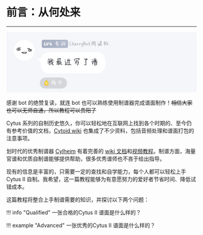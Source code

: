 # 前言：从何处来

---

<img src="index.assets/image-20240504000505583.png" alt="image-20240504000505583" style="zoom:60%;" />

感谢 bot 的绝赞复读，就连 bot 也可以熟练使用制谱器完成谱面制作！~~相信大家也可以无师自通，所以教程可以贵阳了~~

Cytus 系列的自制历史悠久，你可以轻松地在互联网上找到各个时期的、至今仍有参考价值的文档，[Cytoid wiki](https://sites.google.com/site/cytoidcommunity) 也集成了不少资料，包括音频处理和谱面打包的注意事项。

划时代的优秀制谱器 [Cylheim](https://github.com/Horiztar/Cylheim-Windows/) 有着完善的 [wiki 文档](https://github.com/Horiztar/Cylheim-Windows/wiki)和[视频教程](https://www.bilibili.com/video/BV1Ly4y1m7Np)。制谱方面，海量官谱和优质自制谱能够提供帮助，很多优秀谱师也不吝于给出指导。

现有的信息是丰富的，只需要一定的查找和自学能力，每个人都可以轻松上手 Cytus II 自制。我希望，这一篇教程能够为有意愿努力的爱好者节省时间、降低试错成本。

这篇教程将整合上手制谱需要的知识，并探讨以下两个问题：

!!! info "Qualified"
    一张合格的Cytus II 谱面是什么样的？

!!! example "Advanced"
    一张优秀的Cytus II 谱面是什么样的？
